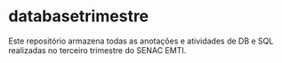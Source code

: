 # databasetrimestre
Este repositório armazena todas as anotações e atividades de DB e SQL realizadas no terceiro trimestre do SENAC EMTI.
